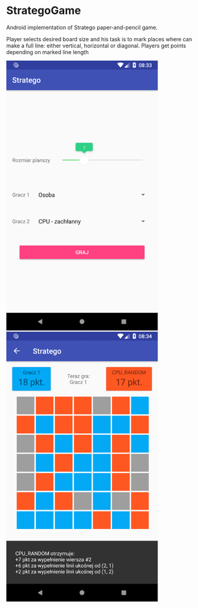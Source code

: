# StrategoGame
Android implementation of Stratego paper-and-pencil game.

Player selects desired board size and his task is to mark places where can make a full line: either vertical, horizontal or diagonal. Players get points depending on marked line length


<img src="https://raw.githubusercontent.com/arkmic35/StrategoGame/master/Screenshot1.png" width="400"> <img src="https://raw.githubusercontent.com/arkmic35/StrategoGame/master/Screenshot2.png" width="400">
